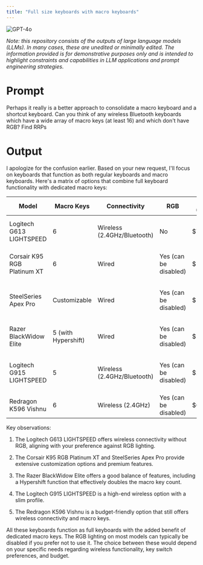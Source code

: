```yaml
---
title: "Full size keyboards with macro keyboards"
---
```

![GPT-4o](https://img.shields.io/badge/GPT--4o-3333FF?style=for-the-badge&logo=openai&logoColor=white)



*Note: this repository consists of the outputs of large language models (LLMs). In many cases, these are unedited or minimally edited. The information provided is for demonstrative purposes only and is intended to highlight constraints and capabilities in LLM applications and prompt engineering strategies.*


# Prompt

Perhaps it really is a better approach to consolidate a macro keyboard and a shortcut keyboard. Can you think of any wireless Bluetooth keyboards which have a wide array of macro keys (at least 16) and which don't have RGB? Find RRPs

# Output

I apologize for the confusion earlier. Based on your new request, I'll focus on keyboards that function as both regular keyboards and macro keyboards. Here's a matrix of options that combine full keyboard functionality with dedicated macro keys:

| Model | Macro Keys | Connectivity | RGB | RRP (USD) | Notable Features |
|-------|------------|--------------|-----|-----------|-------------------|
| Logitech G613 LIGHTSPEED | 6 | Wireless (2.4GHz/Bluetooth) | No | $79.99 | 18-month battery life, Romer-G switches |
| Corsair K95 RGB Platinum XT | 6 | Wired | Yes (can be disabled) | $199.99 | Cherry MX switches, dedicated media keys |
| SteelSeries Apex Pro | Customizable | Wired | Yes (can be disabled) | $199.99 | Adjustable actuation, OLED smart display |
| Razer BlackWidow Elite | 5 (with Hypershift) | Wired | Yes (can be disabled) | $169.99 | Dedicated media controls, wrist rest |
| Logitech G915 LIGHTSPEED | 5 | Wireless (2.4GHz/Bluetooth) | Yes (can be disabled) | $249.99 | Low-profile mechanical switches, slim design |
| Redragon K596 Vishnu | 6 | Wireless (2.4GHz) | Yes (can be disabled) | $69.99 | Budget-friendly, TKL layout |

Key observations:

1. The Logitech G613 LIGHTSPEED offers wireless connectivity without RGB, aligning with your preference against RGB lighting.

2. The Corsair K95 RGB Platinum XT and SteelSeries Apex Pro provide extensive customization options and premium features.

3. The Razer BlackWidow Elite offers a good balance of features, including a Hypershift function that effectively doubles the macro key count.

4. The Logitech G915 LIGHTSPEED is a high-end wireless option with a slim profile.

5. The Redragon K596 Vishnu is a budget-friendly option that still offers wireless connectivity and macro keys.

All these keyboards function as full keyboards with the added benefit of dedicated macro keys. The RGB lighting on most models can typically be disabled if you prefer not to use it. The choice between these would depend on your specific needs regarding wireless functionality, key switch preferences, and budget.

 